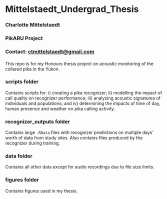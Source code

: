 # **Mittelstaedt_Undergrad_Thesis**

### Charlotte Mittelstaedt  
### PikARU Project  
### Contact: ctmittelstaedt@gmail.com  
#### 
This repo is for my Honours thesis project on acoustic monitoring of the collared pika in the Yukon.

### **scripts folder**  ####
Contains scripts for: i) creating a pika recognizer; ii) modelling the impact of call quality on recognizer performance; iii) analyzing acoustic signatures of individuals and populations; and iv) determining the impacts of time of day, human presence and weather on pika calling activity.

### **recognizer_outputs folder**  ####
Contains large `.RData` files with recognizer predictions on multiple days' worth of data from study sites. Also contains files produced by the recognizer during training.

### **data folder**  ####
Contains all other data except for audio recordings due to file size limits.

### **figures folder**  ####
Contains figures used in my thesis.
